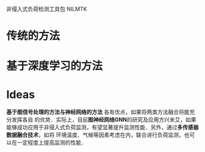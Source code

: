 非侵入式负荷检测工具包 NILMTK

# 传统的方法

# 基于深度学习的方法


# Ideas
**基于图信号处理的方法与神经网络的方法** 各有优点，如果将两类方法融合将能充分发挥各自 的优势．实际上，目前**图神经网络GNN**的研究及应用方兴未艾，如果能够成功应用于非侵入式负荷监测，有望显著提升监测性能．另外，通过**多传感器数据融合技术**，如将 环境温度、气候等因素考虑在内，联合进行负荷监测，也可以在一定程度上提高监测的性能．